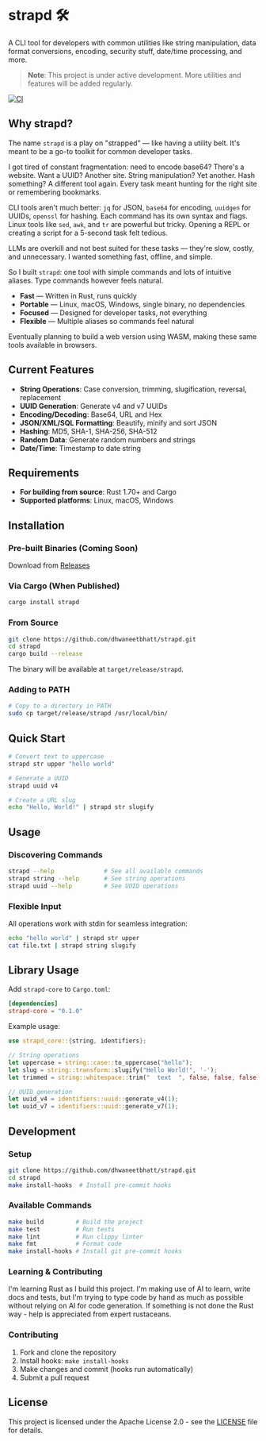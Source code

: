 # strapd 🛠️

A CLI tool for developers with common utilities like string manipulation, data format conversions, encoding, security stuff, date/time processing, and more.

> **Note**: This project is under active development. More utilities and features will be added regularly.

[![CI](https://github.com/dhwaneetbhatt/strapd/workflows/CI/badge.svg)](https://github.com/dhwaneetbhatt/strapd/actions)

## Why strapd?

The name `strapd` is a play on "strapped" — like having a utility belt. It's meant to be a go-to toolkit for common developer tasks.

I got tired of constant fragmentation: need to encode base64? There's a website. Want a UUID? Another site. String manipulation? Yet another. Hash something? A different tool again. Every task meant hunting for the right site or remembering bookmarks.

CLI tools aren't much better: `jq` for JSON, `base64` for encoding, `uuidgen` for UUIDs, `openssl` for hashing. Each command has its own syntax and flags. Linux tools like `sed`, `awk`, and `tr` are powerful but tricky. Opening a REPL or creating a script for a 5-second task felt tedious.

LLMs are overkill and not best suited for these tasks — they're slow, costly, and unnecessary. I wanted something fast, offline, and simple.

So I built `strapd`: one tool with simple commands and lots of intuitive aliases. Type commands however feels natural.

- **Fast** — Written in Rust, runs quickly
- **Portable** — Linux, macOS, Windows, single binary, no dependencies
- **Focused** — Designed for developer tasks, not everything
- **Flexible** — Multiple aliases so commands feel natural

Eventually planning to build a web version using WASM, making these same tools available in browsers.

## Current Features

- **String Operations**: Case conversion, trimming, slugification, reversal, replacement
- **UUID Generation**: Generate v4 and v7 UUIDs
- **Encoding/Decoding**: Base64, URL and Hex
- **JSON/XML/SQL Formatting**: Beautify, minify and sort JSON
- **Hashing**: MD5, SHA-1, SHA-256, SHA-512
- **Random Data**: Generate random numbers and strings
- **Date/Time**: Timestamp to date string

## Requirements

- **For building from source**: Rust 1.70+ and Cargo
- **Supported platforms**: Linux, macOS, Windows

## Installation

### Pre-built Binaries (Coming Soon)

Download from [Releases](https://github.com/dhwaneetbhatt/strapd/releases)

### Via Cargo (When Published)

```bash
cargo install strapd
```

### From Source

```bash
git clone https://github.com/dhwaneetbhatt/strapd.git
cd strapd
cargo build --release
```

The binary will be available at `target/release/strapd`.

### Adding to PATH

```bash
# Copy to a directory in PATH
sudo cp target/release/strapd /usr/local/bin/
```

## Quick Start

```bash
# Convert text to uppercase
strapd str upper "hello world"

# Generate a UUID
strapd uuid v4

# Create a URL slug
echo "Hello, World!" | strapd str slugify
```

## Usage

### Discovering Commands

```bash
strapd --help              # See all available commands
strapd string --help       # See string operations
strapd uuid --help         # See UUID operations
```

### Flexible Input

All operations work with stdin for seamless integration:

```bash
echo "hello world" | strapd str upper
cat file.txt | strapd string slugify
```

## Library Usage

Add `strapd-core` to `Cargo.toml`:

```toml
[dependencies]
strapd-core = "0.1.0"
```

Example usage:

```rust
use strapd_core::{string, identifiers};

// String operations
let uppercase = string::case::to_uppercase("hello");
let slug = string::transform::slugify("Hello World!", '-');
let trimmed = string::whitespace::trim("  text  ", false, false, false);

// UUID generation
let uuid_v4 = identifiers::uuid::generate_v4(1);
let uuid_v7 = identifiers::uuid::generate_v7(1);
```

## Development

### Setup

```bash
git clone https://github.com/dhwaneetbhatt/strapd.git
cd strapd
make install-hooks  # Install pre-commit hooks
```

### Available Commands

```bash
make build         # Build the project
make test          # Run tests
make lint          # Run clippy linter
make fmt           # Format code
make install-hooks # Install git pre-commit hooks
```

### Learning & Contributing

I'm learning Rust as I build this project. I'm making use of AI to learn, write docs and tests, but I'm trying to type code by hand as much as possible without relying on AI for code generation. If something is not done the Rust way - help is appreciated from expert rustaceans.

### Contributing

1. Fork and clone the repository
2. Install hooks: `make install-hooks`
3. Make changes and commit (hooks run automatically)
4. Submit a pull request

## License

This project is licensed under the Apache License 2.0 - see the [LICENSE](LICENSE) file for details.
